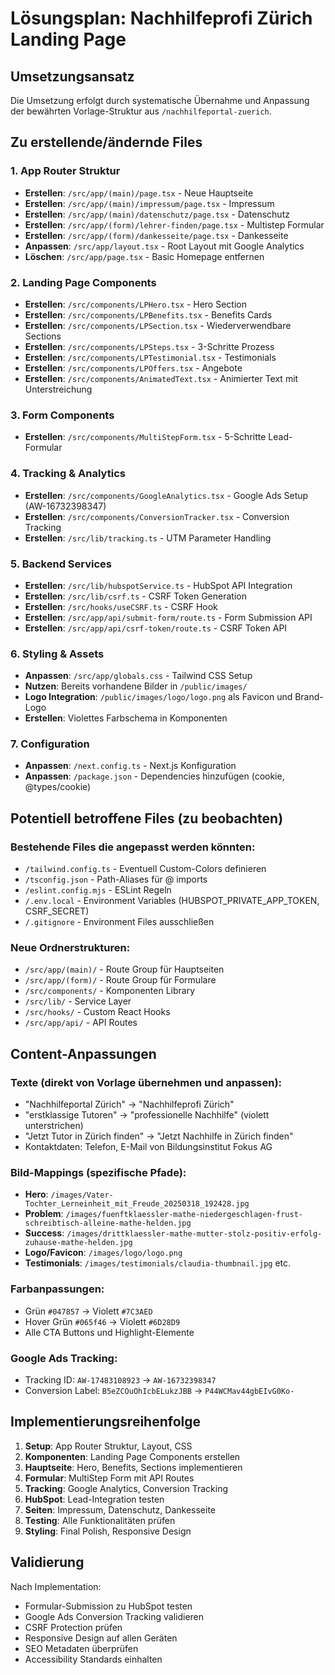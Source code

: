 # Lösungsplan: Nachhilfeprofi Zürich Landing Page

## Umsetzungsansatz

Die Umsetzung erfolgt durch systematische Übernahme und Anpassung der bewährten Vorlage-Struktur aus `/nachhilfeportal-zuerich`.

## Zu erstellende/ändernde Files

### 1. App Router Struktur
- **Erstellen**: `/src/app/(main)/page.tsx` - Neue Hauptseite
- **Erstellen**: `/src/app/(main)/impressum/page.tsx` - Impressum
- **Erstellen**: `/src/app/(main)/datenschutz/page.tsx` - Datenschutz  
- **Erstellen**: `/src/app/(form)/lehrer-finden/page.tsx` - Multistep Formular
- **Erstellen**: `/src/app/(form)/dankesseite/page.tsx` - Dankesseite
- **Anpassen**: `/src/app/layout.tsx` - Root Layout mit Google Analytics
- **Löschen**: `/src/app/page.tsx` - Basic Homepage entfernen

### 2. Landing Page Components  
- **Erstellen**: `/src/components/LPHero.tsx` - Hero Section
- **Erstellen**: `/src/components/LPBenefits.tsx` - Benefits Cards
- **Erstellen**: `/src/components/LPSection.tsx` - Wiederverwendbare Sections
- **Erstellen**: `/src/components/LPSteps.tsx` - 3-Schritte Prozess
- **Erstellen**: `/src/components/LPTestimonial.tsx` - Testimonials
- **Erstellen**: `/src/components/LPOffers.tsx` - Angebote
- **Erstellen**: `/src/components/AnimatedText.tsx` - Animierter Text mit Unterstreichung

### 3. Form Components
- **Erstellen**: `/src/components/MultiStepForm.tsx` - 5-Schritte Lead-Formular

### 4. Tracking & Analytics
- **Erstellen**: `/src/components/GoogleAnalytics.tsx` - Google Ads Setup (AW-16732398347)
- **Erstellen**: `/src/components/ConversionTracker.tsx` - Conversion Tracking
- **Erstellen**: `/src/lib/tracking.ts` - UTM Parameter Handling

### 5. Backend Services
- **Erstellen**: `/src/lib/hubspotService.ts` - HubSpot API Integration
- **Erstellen**: `/src/lib/csrf.ts` - CSRF Token Generation
- **Erstellen**: `/src/hooks/useCSRF.ts` - CSRF Hook
- **Erstellen**: `/src/app/api/submit-form/route.ts` - Form Submission API
- **Erstellen**: `/src/app/api/csrf-token/route.ts` - CSRF Token API

### 6. Styling & Assets
- **Anpassen**: `/src/app/globals.css` - Tailwind CSS Setup
- **Nutzen**: Bereits vorhandene Bilder in `/public/images/` 
- **Logo Integration**: `/public/images/logo/logo.png` als Favicon und Brand-Logo
- **Erstellen**: Violettes Farbschema in Komponenten

### 7. Configuration
- **Anpassen**: `/next.config.ts` - Next.js Konfiguration
- **Anpassen**: `/package.json` - Dependencies hinzufügen (cookie, @types/cookie)

## Potentiell betroffene Files (zu beobachten)

### Bestehende Files die angepasst werden könnten:
- `/tailwind.config.ts` - Eventuell Custom-Colors definieren
- `/tsconfig.json` - Path-Aliases für @ imports
- `/eslint.config.mjs` - ESLint Regeln
- `/.env.local` - Environment Variables (HUBSPOT_PRIVATE_APP_TOKEN, CSRF_SECRET)
- `/.gitignore` - Environment Files ausschließen

### Neue Ordnerstrukturen:
- `/src/app/(main)/` - Route Group für Hauptseiten
- `/src/app/(form)/` - Route Group für Formulare  
- `/src/components/` - Komponenten Library
- `/src/lib/` - Service Layer
- `/src/hooks/` - Custom React Hooks
- `/src/app/api/` - API Routes

## Content-Anpassungen

### Texte (direkt von Vorlage übernehmen und anpassen):
- "Nachhilfeportal Zürich" → "Nachhilfeprofi Zürich"
- "erstklassige Tutoren" → "professionelle Nachhilfe" (violett unterstrichen)
- "Jetzt Tutor in Zürich finden" → "Jetzt Nachhilfe in Zürich finden"
- Kontaktdaten: Telefon, E-Mail von Bildungsinstitut Fokus AG

### Bild-Mappings (spezifische Pfade):
- **Hero**: `/images/Vater-Tochter_Lerneinheit_mit_Freude_20250318_192428.jpg`
- **Problem**: `/images/fuenftklaessler-mathe-niedergeschlagen-frust-schreibtisch-alleine-mathe-helden.jpg`
- **Success**: `/images/drittklaessler-mathe-mutter-stolz-positiv-erfolg-zuhause-mathe-helden.jpg`
- **Logo/Favicon**: `/images/logo/logo.png`
- **Testimonials**: `/images/testimonials/claudia-thumbnail.jpg` etc.

### Farbanpassungen:
- Grün `#047857` → Violett `#7C3AED` 
- Hover Grün `#065f46` → Violett `#6D28D9`
- Alle CTA Buttons und Highlight-Elemente

### Google Ads Tracking:
- Tracking ID: `AW-17483108923` → `AW-16732398347`
- Conversion Label: `B5eZCOuOhIcbELukzJBB` → `P44WCMav44gbEIvG0Ko-`

## Implementierungsreihenfolge

1. **Setup**: App Router Struktur, Layout, CSS
2. **Komponenten**: Landing Page Components erstellen
3. **Hauptseite**: Hero, Benefits, Sections implementieren
4. **Formular**: MultiStep Form mit API Routes
5. **Tracking**: Google Analytics, Conversion Tracking
6. **HubSpot**: Lead-Integration testen
7. **Seiten**: Impressum, Datenschutz, Dankesseite
8. **Testing**: Alle Funktionalitäten prüfen
9. **Styling**: Final Polish, Responsive Design

## Validierung

Nach Implementation:
- Formular-Submission zu HubSpot testen
- Google Ads Conversion Tracking validieren  
- CSRF Protection prüfen
- Responsive Design auf allen Geräten
- SEO Metadaten überprüfen
- Accessibility Standards einhalten